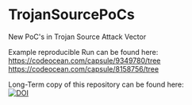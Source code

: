 # TrojanSourcePoCs
New PoC's in Trojan Source Attack Vector

Example reproducible Run can be found here:<br>
https://codeocean.com/capsule/9349780/tree <br>
https://codeocean.com/capsule/8158756/tree

Long-Term copy of this repository can be found here:<br>
[![DOI](https://zenodo.org/badge/DOI/10.5281/zenodo.6560571.svg)](https://doi.org/10.5281/zenodo.6560571)
